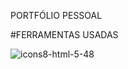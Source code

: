 PORTFÓLIO PESSOAL 


#FERRAMENTAS USADAS

![icons8-html-5-48](https://github.com/user-attachments/assets/e942a8cb-88ba-4cc1-9838-684a3232ce9b)



